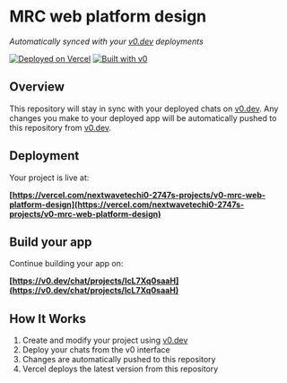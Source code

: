 # MRC web platform design

*Automatically synced with your [v0.dev](https://v0.dev) deployments*

[![Deployed on Vercel](https://img.shields.io/badge/Deployed%20on-Vercel-black?style=for-the-badge&logo=vercel)](https://vercel.com/nextwavetechi0-2747s-projects/v0-mrc-web-platform-design)
[![Built with v0](https://img.shields.io/badge/Built%20with-v0.dev-black?style=for-the-badge)](https://v0.dev/chat/projects/IcL7Xq0saaH)

## Overview

This repository will stay in sync with your deployed chats on [v0.dev](https://v0.dev).
Any changes you make to your deployed app will be automatically pushed to this repository from [v0.dev](https://v0.dev).

## Deployment

Your project is live at:

**[https://vercel.com/nextwavetechi0-2747s-projects/v0-mrc-web-platform-design](https://vercel.com/nextwavetechi0-2747s-projects/v0-mrc-web-platform-design)**

## Build your app

Continue building your app on:

**[https://v0.dev/chat/projects/IcL7Xq0saaH](https://v0.dev/chat/projects/IcL7Xq0saaH)**

## How It Works

1. Create and modify your project using [v0.dev](https://v0.dev)
2. Deploy your chats from the v0 interface
3. Changes are automatically pushed to this repository
4. Vercel deploys the latest version from this repository